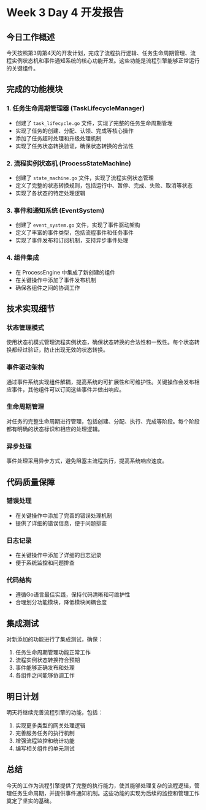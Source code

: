 # Week 3 Day 4 开发报告

## 今日工作概述

今天按照第3周第4天的开发计划，完成了流程执行逻辑、任务生命周期管理、流程实例状态机和事件通知系统的核心功能开发。这些功能是流程引擎能够正常运行的关键组件。

## 完成的功能模块

### 1. 任务生命周期管理器 (TaskLifecycleManager)
- 创建了 `task_lifecycle.go` 文件，实现了完整的任务生命周期管理
- 实现了任务的创建、分配、认领、完成等核心操作
- 添加了任务超时处理和升级处理机制
- 实现了任务状态转换验证，确保状态转换的合法性

### 2. 流程实例状态机 (ProcessStateMachine)
- 创建了 `state_machine.go` 文件，实现了流程实例状态管理
- 定义了完整的状态转换规则，包括运行中、暂停、完成、失败、取消等状态
- 实现了各状态的特定处理逻辑

### 3. 事件和通知系统 (EventSystem)
- 创建了 `event_system.go` 文件，实现了事件驱动架构
- 定义了丰富的事件类型，包括流程事件和任务事件
- 实现了事件发布和订阅机制，支持异步事件处理

### 4. 组件集成
- 在 ProcessEngine 中集成了新创建的组件
- 在关键操作中添加了事件发布机制
- 确保各组件之间的协调工作

## 技术实现细节

### 状态管理模式
使用状态机模式管理流程实例状态，确保状态转换的合法性和一致性。每个状态转换都经过验证，防止出现无效的状态转换。

### 事件驱动架构
通过事件系统实现组件解耦，提高系统的可扩展性和可维护性。关键操作会发布相应事件，其他组件可以订阅这些事件并做出响应。

### 生命周期管理
对任务的完整生命周期进行管理，包括创建、分配、执行、完成等阶段。每个阶段都有明确的状态标识和相应的处理逻辑。

### 异步处理
事件处理采用异步方式，避免阻塞主流程执行，提高系统响应速度。

## 代码质量保障

### 错误处理
- 在关键操作中添加了完善的错误处理机制
- 提供了详细的错误信息，便于问题排查

### 日志记录
- 在关键操作中添加了详细的日志记录
- 便于系统监控和问题排查

### 代码结构
- 遵循Go语言最佳实践，保持代码清晰和可维护性
- 合理划分功能模块，降低模块间耦合度

## 集成测试

对新添加的功能进行了集成测试，确保：
1. 任务生命周期管理功能正常工作
2. 流程实例状态转换符合预期
3. 事件能够正确发布和处理
4. 各组件之间能够协调工作

## 明日计划

明天将继续完善流程引擎的功能，包括：
1. 实现更多类型的网关处理逻辑
2. 完善服务任务的执行机制
3. 增强流程监控和统计功能
4. 编写相关组件的单元测试

## 总结

今天的工作为流程引擎提供了完整的执行能力，使其能够处理复杂的流程逻辑，管理任务生命周期，并提供事件通知机制。这些功能的实现为后续的监控和管理工作奠定了坚实的基础。